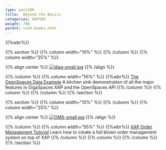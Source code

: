 ```yaml
---
type: post100
title:  Beyond the Basics
categories: XAP100
weight: 700
parent: cook-books.html
---
```


{{%wbr%}}


{{% section %}}
{{% column width="10%" %}}
{{% /column %}}
{{% column width="25%" %}}

{{% align center %}}
[![diag-small.jpg](/attachment_files/diag-small.jpg)](./the-openspaces-data-example.html)
{{% /align %}}

{{% /column %}}
{{% column width="55%" %}}
{{%wbr%}}
[The OpenSpaces Data Example](./the-openspaces-data-example.html)
A kitchen sink demonstration of all the major features in GigaSpaces XAP and the OpenSpaces API
{{% /column %}}
{{% column %}}
{{% /column %}}
{{% /section %}}

{{% section %}}
{{% column width="10%" %}}
{{% /column %}}
{{% column width="25%" %}}

{{% align center %}}
[![OMS-small.jpg](/attachment_files/OMS-small.jpg)](./xap-order-management-tutorial.html)
{{% /align %}}

{{% /column %}}
{{% column width="55%" %}}
{{%wbr%}}
[XAP Order Management Tutorial](./xap-order-management-tutorial.html)
Learn how to create a full blown order management system on top of XAP
{{% /column %}}
{{% column %}}
{{% /column %}}
{{% /section %}}

